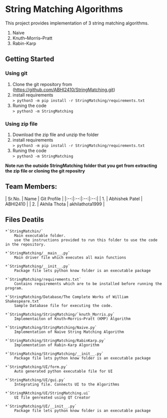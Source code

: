 
# String Matching Algorithms 
This project provides implementation of 3 string matching algorithms. 
1. Naive
2. Knuth–Morris–Pratt
3. Rabin-Karp


## Getting Started
### Using git
1. Clone the git repository from (https://github.com/ABHI2410/StringMatching.git)
2. install requirements<br>
```> python3 -m pip install -r StringMatching/requirements.txt```
3. Runing the code<br>
```> python3 -m StringMatching```

### Using zip file
1. Download the zip file and unzip the folder
2. install requirements<br>
```> python3 -m pip install -r StringMatching/requirements.txt```
3. Runing the code<br>
```> python3 -m StringMatching```

**Note run the outside StringMatching folder that you get from extracting the zip file or cloning the git repositry**


## Team Members:
| Sr.No. | Name | Git Profile |
|:--:|:--:|:--:|:--:|
| 1. | Abhishek Patel | ABHI2410 |
| 2. | Akhila Thota | akhilathota1999 |


## Files Deatils
    *`StringMatchin/`
        Main executable folder.
        use the instructions provided to run this folder to use the code in the repository.

    *`StringMatching/__main__.py`  
        Main driver file which executes all main functions

    *`StringMatching/__init__.py`
        Package file lets python know folder is an executable package

    *`StringMatching/requirements.txt`
        Contains requirements which are to be installed before running the program.

    *`StringMatching/Database/The Complete Works of William Shakespeare.txt`
        Sample Database file for executing the code.

    *`StringMatching/StringMatching/`knuth_Morris.py`
        Implementaiton of Knuth–Morris–Pratt (KMP) Algorithm

    *`StringMatching/StringMatching/Naive.py`
        Implementation of Naive String Matching Algorithm

    *`StringMatching/StringMatching/RabinKarp.py`
        Implementation of Rabin-Karp Algorithm
    
    *`StringMatching/StringMatching/__init__.py`
        Package file lets python know folder is an executable package

    *`StringMatching/UI/form.py`
        Auto generated python executable file for UI

    *`StringMatching/UI/gui.py`
        Integrating file. Connects UI to the Algorithms

    *`StringMAtching/UI/StringMatching.ui`
        UI file genreated using QT Creator
    
    *`StringMatching/UI/__init__.py`
        Package file lets python know folder is an executable package